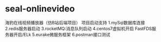 # seal-onlinevideo
海豹在线视频播放器（仿B站后端项目）
项目启动支持
1.mySql数据库连接
2.redis服务器启动
3.rocketMQ:消息队列启动
4.centos7虚拟机开启 FastFDS服务器开启/ELk
5.eurake微服务框架
6.postman接口测试
